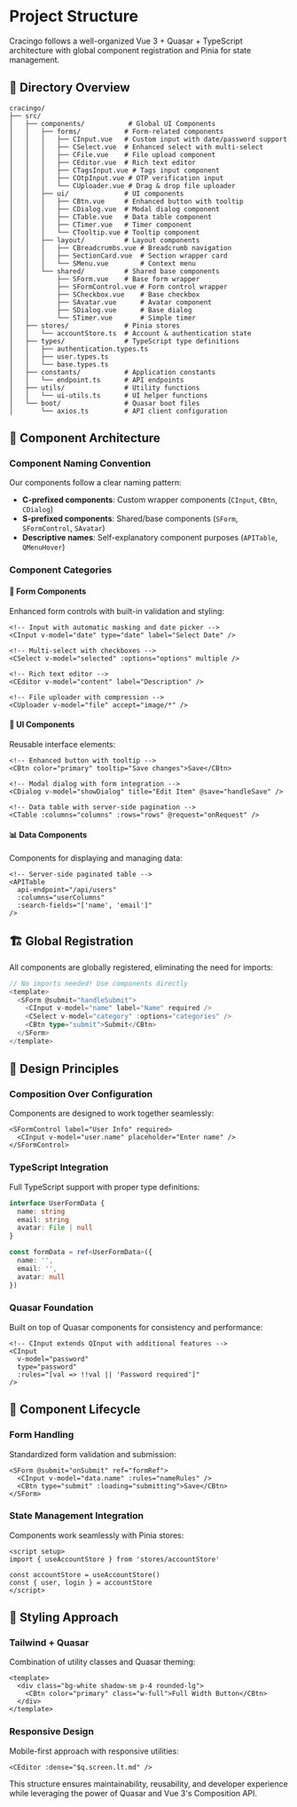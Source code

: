 # Project Structure

Cracingo follows a well-organized Vue 3 + Quasar + TypeScript architecture with global component registration and Pinia for state management.

## 📁 Directory Overview

```
cracingo/
├── src/
│   ├── components/           # Global UI Components
│   │   ├── forms/           # Form-related components
│   │   │   ├── CInput.vue   # Custom input with date/password support
│   │   │   ├── CSelect.vue  # Enhanced select with multi-select
│   │   │   ├── CFile.vue    # File upload component
│   │   │   ├── CEditor.vue  # Rich text editor
│   │   │   ├── CTagsInput.vue # Tags input component
│   │   │   ├── COtpInput.vue # OTP verification input
│   │   │   └── CUploader.vue # Drag & drop file uploader
│   │   ├── ui/              # UI components
│   │   │   ├── CBtn.vue     # Enhanced button with tooltip
│   │   │   ├── CDialog.vue  # Modal dialog component
│   │   │   ├── CTable.vue   # Data table component
│   │   │   ├── CTimer.vue   # Timer component
│   │   │   └── CTooltip.vue # Tooltip component
│   │   ├── layout/          # Layout components
│   │   │   ├── CBreadcrumbs.vue # Breadcrumb navigation
│   │   │   ├── SectionCard.vue  # Section wrapper card
│   │   │   └── SMenu.vue        # Context menu
│   │   └── shared/          # Shared base components
│   │       ├── SForm.vue    # Base form wrapper
│   │       ├── SFormControl.vue # Form control wrapper
│   │       ├── SCheckbox.vue    # Base checkbox
│   │       ├── SAvatar.vue      # Avatar component
│   │       ├── SDialog.vue      # Base dialog
│   │       └── STimer.vue       # Simple timer
│   ├── stores/              # Pinia stores
│   │   └── accountStore.ts  # Account & authentication state
│   ├── types/               # TypeScript type definitions
│   │   ├── authentication.types.ts
│   │   ├── user.types.ts
│   │   └── base.types.ts
│   ├── constants/           # Application constants
│   │   └── endpoint.ts      # API endpoints
│   ├── utils/               # Utility functions
│   │   └── ui-utils.ts      # UI helper functions
│   └── boot/                # Quasar boot files
│       └── axios.ts         # API client configuration
```

## 🧩 Component Architecture

### Component Naming Convention

Our components follow a clear naming pattern:

- **C-prefixed components**: Custom wrapper components (`CInput`, `CBtn`, `CDialog`)
- **S-prefixed components**: Shared/base components (`SForm`, `SFormControl`, `SAvatar`)
- **Descriptive names**: Self-explanatory component purposes (`APITable`, `QMenuHover`)

### Component Categories

#### 🎨 **Form Components**
Enhanced form controls with built-in validation and styling:

```vue
<!-- Input with automatic masking and date picker -->
<CInput v-model="date" type="date" label="Select Date" />

<!-- Multi-select with checkboxes -->
<CSelect v-model="selected" :options="options" multiple />

<!-- Rich text editor -->
<CEditor v-model="content" label="Description" />

<!-- File uploader with compression -->
<CUploader v-model="file" accept="image/*" />
```

#### 🔧 **UI Components**
Reusable interface elements:

```vue
<!-- Enhanced button with tooltip -->
<CBtn color="primary" tooltip="Save changes">Save</CBtn>

<!-- Modal dialog with form integration -->
<CDialog v-model="showDialog" title="Edit Item" @save="handleSave" />

<!-- Data table with server-side pagination -->
<CTable :columns="columns" :rows="rows" @request="onRequest" />
```

#### 📊 **Data Components**
Components for displaying and managing data:

```vue
<!-- Server-side paginated table -->
<APITable 
  api-endpoint="/api/users" 
  :columns="userColumns"
  :search-fields="['name', 'email']"
/>
```

## 🏗️ Global Registration

All components are globally registered, eliminating the need for imports:

```typescript
// No imports needed! Use components directly
<template>
  <SForm @submit="handleSubmit">
    <CInput v-model="name" label="Name" required />
    <CSelect v-model="category" :options="categories" />
    <CBtn type="submit">Submit</CBtn>
  </SForm>
</template>
```

## 🎯 Design Principles

### **Composition Over Configuration**
Components are designed to work together seamlessly:

```vue
<SFormControl label="User Info" required>
  <CInput v-model="user.name" placeholder="Enter name" />
</SFormControl>
```

### **TypeScript Integration**
Full TypeScript support with proper type definitions:

```typescript
interface UserFormData {
  name: string
  email: string
  avatar: File | null
}

const formData = ref<UserFormData>({
  name: '',
  email: '',
  avatar: null
})
```

### **Quasar Foundation**
Built on top of Quasar components for consistency and performance:

```vue
<!-- CInput extends QInput with additional features -->
<CInput 
  v-model="password" 
  type="password"
  :rules="[val => !!val || 'Password required']"
/>
```

## 🔄 Component Lifecycle

### **Form Handling**
Standardized form validation and submission:

```vue
<SForm @submit="onSubmit" ref="formRef">
  <CInput v-model="data.name" :rules="nameRules" />
  <CBtn type="submit" :loading="submitting">Save</CBtn>
</SForm>
```

### **State Management Integration**
Components work seamlessly with Pinia stores:

```vue
<script setup>
import { useAccountStore } from 'stores/accountStore'

const accountStore = useAccountStore()
const { user, login } = accountStore
</script>
```

## 🎨 Styling Approach

### **Tailwind + Quasar**
Combination of utility classes and Quasar theming:

```vue
<template>
  <div class="bg-white shadow-sm p-4 rounded-lg">
    <CBtn color="primary" class="w-full">Full Width Button</CBtn>
  </div>
</template>
```

### **Responsive Design**
Mobile-first approach with responsive utilities:

```vue
<CEditor :dense="$q.screen.lt.md" />
```

This structure ensures maintainability, reusability, and developer experience while leveraging the power of Quasar and Vue 3's Composition API.